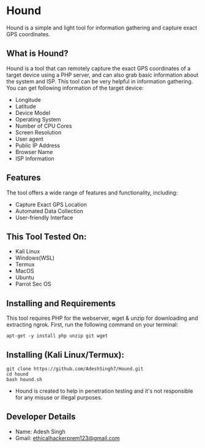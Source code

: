 # Hound

Hound is a simple and light tool for information gathering and capture exact GPS coordinates.

## What is Hound?

Hound is a tool that can remotely capture the exact GPS coordinates of a target device using a PHP server, and can also grab basic information about the system and ISP. This tool can be very helpful in information gathering. You can get following information of the target device:

- Longitude
- Latitude
- Device Model
- Operating System
- Number of CPU Cores
- Screen Resolution
- User agent
- Public IP Address
- Browser Name
- ISP Information

## Features

The tool offers a wide range of features and functionality, including:

- Capture Exact GPS Location
- Automated Data Collection
- User-friendly Interface

## This Tool Tested On:

- Kali Linux
- Windows(WSL)
- Termux
- MacOS
- Ubuntu
- Parrot Sec OS

## Installing and Requirements

This tool requires PHP for the webserver, wget & unzip for downloading and extracting ngrok. First, run the following command on your terminal:

```
apt-get -y install php unzip git wget
```

## Installing (Kali Linux/Termux):

```
git clone https://github.com/AdeshSingh7/Hound.git
cd hound
bash hound.sh
```

- Hound is created to help in penetration testing and it's not responsible for any misuse or illegal purposes.

## Developer Details

- Name: Adesh Singh
- Gmail: ethicalhackerprem123@gmail.com
